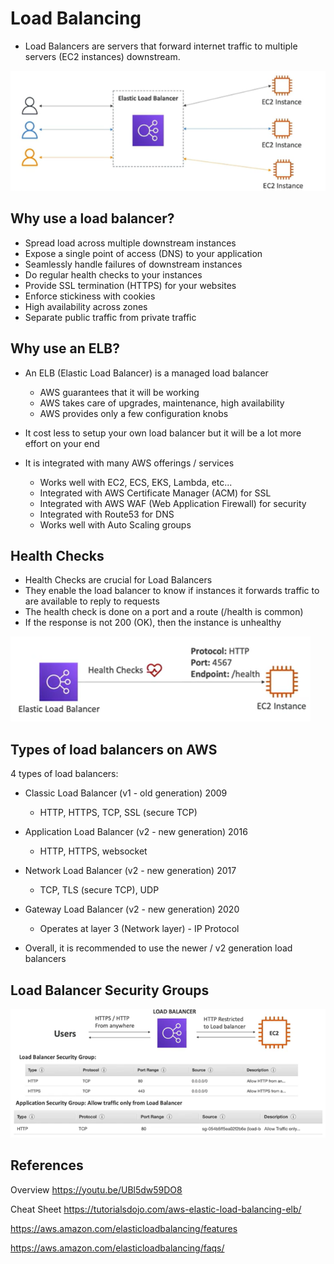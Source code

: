 # Load Balancing

- Load Balancers are servers that forward internet traffic to multiple servers (EC2 instances) downstream.

![Alt text](images/load-balancer.png)

## Why use a load balancer?

- Spread load across multiple downstream instances
- Expose a single point of access (DNS) to your application
- Seamlessly handle failures of downstream instances
- Do regular health checks to your instances
- Provide SSL termination (HTTPS) for your websites
- Enforce stickiness with cookies
- High availability across zones
- Separate public traffic from private traffic

## Why use an ELB?

- An ELB (Elastic Load Balancer) is a managed load balancer
    - AWS guarantees that it will be working
    - AWS takes care of upgrades, maintenance, high availability
    - AWS provides only a few configuration knobs

- It cost less to setup your own load balancer but it will be a lot more effort on your end

- It is integrated with many AWS offerings / services
    - Works well with EC2, ECS, EKS, Lambda, etc...
    - Integrated with AWS Certificate Manager (ACM) for SSL
    - Integrated with AWS WAF (Web Application Firewall) for security
    - Integrated with Route53 for DNS
    - Works well with Auto Scaling groups

## Health Checks

- Health Checks are crucial for Load Balancers
- They enable the load balancer to know if instances it forwards traffic to are available to reply to requests
- The health check is done on a port and a route (/health is common)
- If the response is not 200 (OK), then the instance is unhealthy

![Alt text](images/health-check.png)

## Types of load balancers on AWS

4 types of load balancers:

- Classic Load Balancer (v1 - old generation) 2009
    - HTTP, HTTPS, TCP, SSL (secure TCP) 
- Application Load Balancer (v2 - new generation) 2016
    - HTTP, HTTPS, websocket
- Network Load Balancer (v2 - new generation) 2017
    - TCP, TLS (secure TCP), UDP
- Gateway Load Balancer (v2 - new generation) 2020
    - Operates at layer 3 (Network layer) - IP Protocol

- Overall, it is recommended to use the newer / v2 generation load balancers


## Load Balancer Security Groups

![Alt text](images/security-groups.png)

## References

Overview
https://youtu.be/UBl5dw59DO8

Cheat Sheet
https://tutorialsdojo.com/aws-elastic-load-balancing-elb/

https://aws.amazon.com/elasticloadbalancing/features

https://aws.amazon.com/elasticloadbalancing/faqs/





